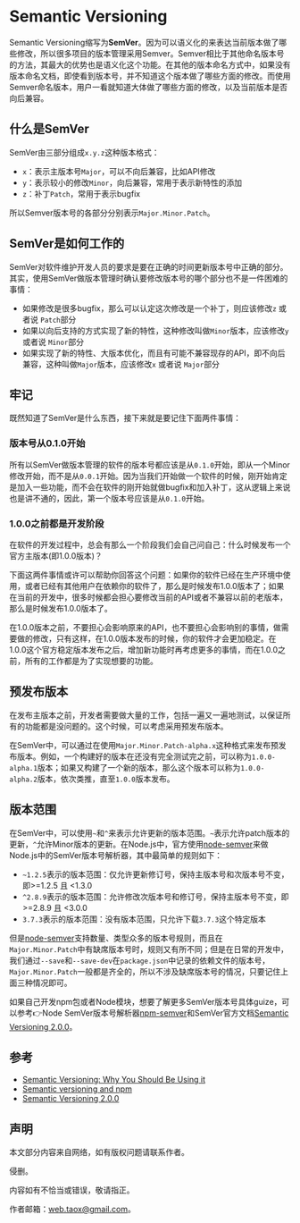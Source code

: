 # Semantic Versioning

Semantic Versioning缩写为**SemVer**。因为可以语义化的来表达当前版本做了哪些修改，所以很多项目的版本管理采用Semver。Semver相比于其他命名版本号的方法，其最大的优势也是语义化这个功能。在其他的版本命名方式中，如果没有版本命名文档，即使看到版本号，并不知道这个版本做了哪些方面的修改。而使用Semver命名版本，用户一看就知道大体做了哪些方面的修改，以及当前版本是否向后兼容。

## 什么是SemVer

SemVer由三部分组成`x.y.z`这种版本格式：

* `x`：表示主版本号`Major`，可以不向后兼容，比如API修改
* `y`：表示较小的修改`Minor`，向后兼容，常用于表示新特性的添加
* `z`：补丁`Patch`，常用于表示bugfix

所以Semver版本号的各部分分别表示`Major.Minor.Patch`。

## SemVer是如何工作的

SemVer对软件维护开发人员的要求是要在正确的时间更新版本号中正确的部分。其实，使用SemVer做版本管理时确认要修改版本号的哪个部分也不是一件困难的事情：

* 如果修改是很多bugfix，那么可以认定这次修改是一个补丁，则应该修改`z` 或者说 `Patch`部分
* 如果以向后支持的方式实现了新的特性，这种修改叫做`Minor`版本，应该修改`y` 或者说 `Minor`部分
* 如果实现了新的特性、大版本优化，而且有可能不兼容现存的API，即不向后兼容，这种叫做`Major`版本，应该修改`x` 或者说 `Major`部分

## 牢记

既然知道了SemVer是什么东西，接下来就是要记住下面两件事情：

### 版本号从0.1.0开始

所有以SemVer做版本管理的软件的版本号都应该是从`0.1.0`开始，即从一个Minor修改开始，而不是从`0.0.1`开始。因为当我们开始做一个软件的时候，刚开始肯定是加入一些功能，而不会在软件的刚开始就做bugfix和加入补丁，这从逻辑上来说也是讲不通的，因此，第一个版本号应该是从`0.1.0`开始。

### 1.0.0之前都是开发阶段

在软件的开发过程中，总会有那么一个阶段我们会自己问自己：什么时候发布一个官方主版本(即1.0.0版本)？

下面这两件事情或许可以帮助你回答这个问题：如果你的软件已经在生产环境中使用，或者已经有其他用户在依赖你的软件了，那么是时候发布1.0.0版本了；如果在当前的开发中，很多时候都会担心要修改当前的API或者不兼容以前的老版本，那么是时候发布1.0.0版本了。

在1.0.0版本之前，不要担心会影响原来的API，也不要担心会影响别的事情，做需要做的修改，只有这样，在1.0.0版本发布的时候，你的软件才会更加稳定。在1.0.0这个官方稳定版本发布之后，增加新功能时再考虑更多的事情，而在1.0.0之前，所有的工作都是为了实现想要的功能。

## 预发布版本

在发布主版本之前，开发者需要做大量的工作，包括一遍又一遍地测试，以保证所有的功能都是没问题的。这个时候，可以考虑采用预发布版本。

在SemVer中，可以通过在使用`Major.Minor.Patch-alpha.x`这种格式来发布预发布版本。例如，一个构建好的版本在还没有完全测试完之前，可以称为`1.0.0-alpha.1`版本；如果又构建了一个新的版本，那么这个版本可以称为`1.0.0-alpha.2`版本，依次类推，直至`1.0.0`版本发布。

## 版本范围

在SemVer中，可以使用`~`和`^`来表示允许更新的版本范围。`~`表示允许patch版本的更新，`^`允许Minor版本的更新。在Node.js中，官方使用[node-semver](https://github.com/npm/node-semver)来做Node.js中的SemVer版本号解析器，其中最简单的规则如下：

* `~1.2.5`表示的版本范围：仅允许更新修订号，保持主版本号和次版本号不变，即>=1.2.5 且 <1.3.0
* `^2.8.9`表示的版本范围：允许修改次版本号和修订号，保持主版本号不变，即>=2.8.9 且 <3.0.0
* `3.7.3`表示的版本范围：没有版本范围，只允许下载`3.7.3`这个特定版本

但是[node-semver](https://github.com/npm/node-semver)支持数量、类型众多的版本号规则，而且在`Major.Minor.Patch`中有缺席版本号时，规则又有所不同；但是在日常的开发中，我们通过`--save`和`--save-dev`在`package.json`中记录的依赖文件的版本号，`Major.Minor.Patch`一般都是齐全的，所以不涉及缺席版本号的情况，只要记住上面三种情况即可。

如果自己开发npm包或者Node模块，想要了解更多SemVer版本号具体guize，可以参考👉Node SemVer版本号解析器[npm-semver](https://docs.npmjs.com/misc/semver)和SemVer官方文档[Semantic Versioning 2.0.0](http://semver.org/)。

## 参考

* [Semantic Versioning: Why You Should Be Using it](https://www.sitepoint.com/semantic-versioning-why-you-should-using/)
* [Semantic versioning and npm](https://docs.npmjs.com/getting-started/semantic-versioning)
* [Semantic Versioning 2.0.0](http://semver.org/)

## 声明

本文部分内容来自网络，如有版权问题请联系作者。

侵删。

内容如有不恰当或错误，敬请指正。

作者邮箱：web.taox@gmail.com。